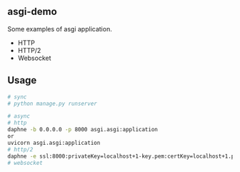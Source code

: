## asgi-demo
Some examples of asgi application.
* HTTP
* HTTP/2
* Websocket

## Usage
```bash
# sync
# python manage.py runserver 

# async
# http
daphne -b 0.0.0.0 -p 8000 asgi.asgi:application 
or
uvicorn asgi.asgi:application 
# http/2
daphne -e ssl:8000:privateKey=localhost+1-key.pem:certKey=localhost+1.pem asgi.asgi:application
# websocket

```